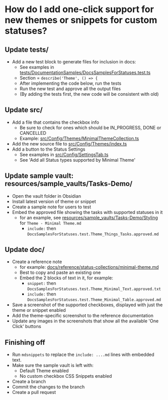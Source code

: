 # How do I add one-click support for new themes or snippets for custom statuses?

## Update tests/

- Add a new test block to generate files for inclusion in docs:
  - See examples in [tests/DocumentationSamples/DocsSamplesForStatuses.test.ts](https://github.com/obsidian-tasks-group/obsidian-tasks/blob/main/tests/DocumentationSamples/DocsSamplesForStatuses.test.ts)
  - Section = `describe('Theme', () => {`
  - After implementing the code below, run the tests
  - Run the new test and approve all the output files
  - (By adding the tests first, the new code will be consistent with old)

## Update src/

- Add a file that contains the checkbox info
  - Be sure to check for ones which should be IN_PROGRESS, DONE or CANCELLED
  - Example: [src/Config/Themes/MinimalThemeCollection.ts](https://github.com/obsidian-tasks-group/obsidian-tasks/blob/main/src/Config/Themes/MinimalThemeCollection.ts)
- Add the new source file to [src/Config/Themes/index.ts](https://github.com/obsidian-tasks-group/obsidian-tasks/blob/main/src/Config/Themes/index.ts)
- Add a button to the Status Settings
  - See examples in [src/Config/SettingsTab.ts](https://github.com/obsidian-tasks-group/obsidian-tasks/blob/main/src/Config/SettingsTab.ts)
  - See 'Add all Status types supported by Minimal Theme'

## Update sample vault: resources/sample_vaults/Tasks-Demo/

- Open the vault folder in Obsidian
- Install latest version of theme or snippet
- Create a sample note for users to test
- Embed the approved file showing the tasks with supported statuses in it
  - for an example, see [resources/sample_vaults/Tasks-Demo/Styling](https://github.com/obsidian-tasks-group/obsidian-tasks/blob/main/resources/sample_vaults/Tasks-Demo/Styling) for `Theme - Minimal Theme.md`
    - `include:` then `DocsSamplesForStatuses.test.Theme_Things_Tasks.approved.md`

## Update doc/

- Create a reference note
  - for example: [docs/reference/status-collections/minimal-theme.md](https://github.com/obsidian-tasks-group/obsidian-tasks/blob/main/docs/reference/status-collections/minimal-theme.md)
  - Best to copy and paste an existing one
  - Embed the 2 blocks of text in it, for example:
    - `snippet:` then `DocsSamplesForStatuses.test.Theme_Minimal_Text.approved.txt`
    - `include:` then `DocsSamplesForStatuses.test.Theme_Minimal_Table.approved.md`
- Save a screenshot of the supported checkboxes, displayed with just the theme or snippet enabled
- Add the theme-specific screenshot to the reference documentation
- Update any images in the screenshots that show all the available 'One Click' buttons

## Finishing off

- Run `mdsnippets` to replace the `include: ....md` lines with embedded text.
- Make sure the sample vault is left with:
  - Default Theme enabled
  - No custom checkbox CSS Snippets enabled
- Create a branch
- Commit the changes to the branch
- Create a pull request
